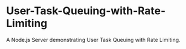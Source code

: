 # User-Task-Queuing-with-Rate-Limiting
A Node.js Server demonstrating User Task Queuing with Rate Limiting.

